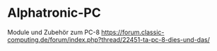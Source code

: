 # Alphatronic-PC
Module und Zubehör zum PC-8
https://forum.classic-computing.de/forum/index.php?thread/22451-ta-pc-8-dies-und-das/
